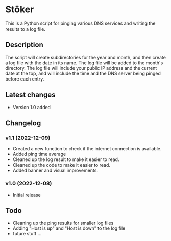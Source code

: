 # Stôker
This is a Python script for pinging various DNS services and writing the results to a log file.

## Description
The script will create subdirectories for the year and month, and then create a log file with the date in its name. The log file will be added to the month's directory. The log file will include your public IP address and the current date at the top, and will include the time and the DNS server being pinged before each entry.

## Latest changes
- Version 1.0 added

## Changelog
### v1.1 (2022-12-09)
- Created a new function to check if the internet connection is available.
- Added ping time average
- Cleaned up the log result to make it easier to read.
- Cleaned up the code to make it easier to read.
- Added banner and visual improvements.
### v1.0 (2022-12-08)
- Initial release

## Todo
- Cleaning up the ping results for smaller log files
- Adding "Host is up" and "Host is down" to the log file
- future stuff ...
